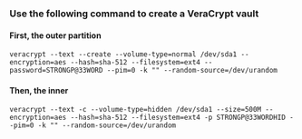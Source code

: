 ### Use the following command to create a VeraCrypt vault

#### First, the outer partition

```
veracrypt --text --create --volume-type=normal /dev/sda1 --encryption=aes --hash=sha-512 --filesystem=ext4 --password=STRONGP@33WORD --pim=0 -k "" --random-source=/dev/urandom
```

#### Then, the inner

```
veracrypt --text -c --volume-type=hidden /dev/sda1 --size=500M --encryption=aes --hash=sha-512 --filesystem=ext4 -p STRONGP@33WORDHID --pim=0 -k "" --random-source=/dev/urandom
```